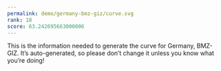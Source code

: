 ```yaml
---
permalink: demo/germany-bmz-giz/curve.svg
rank: 18
score: 63.242695663000006
---
```


This is the information needed to generate the curve for Germany, BMZ-GIZ. It’s
auto-generated, so please don’t change it unless you know what you’re
doing!

